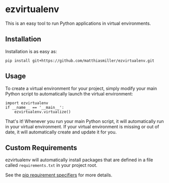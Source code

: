 # ezvirtualenv

This is an easy tool to run Python applications in virtual environments.


## Installation

Installation is as easy as:

    pip install git+https://github.com/matthiasmiller/ezvirtualenv.git


## Usage

To create a virtual environment for your project, simply modify your main
Python script to automatically launch the virtual environment:

    import ezvirtualenv
    if __name__ == '__main__':
        ezvirtualenv.virtualize()

That's it! Whenever you run your main Python script, it will automatically
run in your virtual environment. If your virtual environment is missing
or out of date, it will automatically create and update it for you.


## Custom Requirements

ezvirtualenv will automatically install packages that are defined in
a file called `requirements.txt` in your project root.

See the [pip requirement specifiers](https://pip.pypa.io/en/latest/reference/pip_install.html#requirement-specifiers)
for more details.
